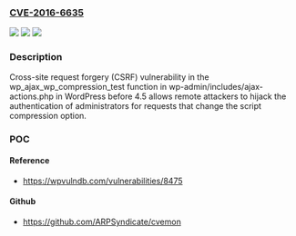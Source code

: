 ### [CVE-2016-6635](https://cve.mitre.org/cgi-bin/cvename.cgi?name=CVE-2016-6635)
![](https://img.shields.io/static/v1?label=Product&message=n%2Fa&color=blue)
![](https://img.shields.io/static/v1?label=Version&message=n%2Fa&color=blue)
![](https://img.shields.io/static/v1?label=Vulnerability&message=n%2Fa&color=brighgreen)

### Description

Cross-site request forgery (CSRF) vulnerability in the wp_ajax_wp_compression_test function in wp-admin/includes/ajax-actions.php in WordPress before 4.5 allows remote attackers to hijack the authentication of administrators for requests that change the script compression option.

### POC

#### Reference
- https://wpvulndb.com/vulnerabilities/8475

#### Github
- https://github.com/ARPSyndicate/cvemon

